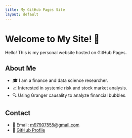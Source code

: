 ```yaml
---
title: My GitHub Pages Site
layout: default
---
```


# Welcome to My Site! 🚀

Hello! This is my personal website hosted on GitHub Pages.

## About Me
- 🎓 I am a finance and data science researcher.
- 📈 Interested in systemic risk and stock market analysis.
- 🔍 Using Granger causality to analyze financial bubbles.

## Contact
- 📧 Email: m97907555@gmail.com
- 🔗 [GitHub Profile](https://github.com/ChanNokHang)
